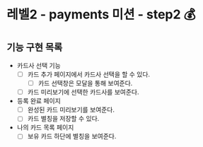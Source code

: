 # 레벨2 - payments 미션 - step2 💰

## 기능 구현 목록

- 카드사 선택 기능
  - [ ] 카드 추가 페이지에서 카드사 선택을 할 수 있다.
    - [ ] 카드 선택창은 모달을 통해 보여준다.
  - [ ] 카드 미리보기에 선택한 카드사를 보여준다.
- 등록 완료 페이지
  - [ ] 완성된 카드 미리보기를 보여준다.
  - [ ] 카드 별칭을 저장할 수 있다.
- 나의 카드 목록 페이지
  - [ ] 보유 카드 하단에 별칭을 보여준다.
